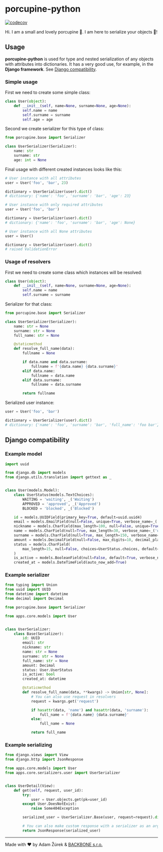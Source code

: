 # porcupine-python

[![codecov](https://codecov.io/gh/zurek11/porcupine-python/branch/master/graph/badge.svg)](https://codecov.io/gh/zurek11/porcupine-python)

Hi. I am a small and lovely porcupine 🦔. I am here to serialize your objects 💪!

## Usage

**porcupine-python** is used for type and nested serialization of any objects with attributes into dictionaries.
It has a very good use, for example, in the **Django framework**. See [Django compatibility](#django-compatibility).

### Simple usage

First we need to create some simple class:

```python
class User(object):
    def __init__(self, name=None, surname=None, age=None):
        self.name = name
        self.surname = surname
        self.age = age
```

Second we create serializer for this type of class:

```python
from porcupine.base import Serializer

class UserSerializer(Serializer):
    name: str
    surname: str
    age: int = None
```

Final usage with different created instances looks like this:

```python
# User instance with all attributes
user = User('foo', 'bar', 23)

dictionary = UserSerializer(user).dict()
# dictionary: {'name': 'foo', 'surname': 'bar', 'age': 23}

# User instance with only required attributes
user = User('foo', 'bar')

dictionary = UserSerializer(user).dict()
# dictionary: {'name': 'foo', 'surname': 'bar', 'age': None}

# User instance with all None attributes
user = User()

dictionary = UserSerializer(user).dict()
# raised ValidationError
```

### Usage of resolvers

First we need to create some class which instances will be resolved:

```python
class User(object):
    def __init__(self, name=None, surname=None, age=None):
        self.name = name
        self.surname = surname
```

Serializer for that class:

```python
from porcupine.base import Serializer

class UserSerializer(Serializer):
    name: str = None
    surname: str = None
    full_name: str = None

    @staticmethod
    def resolve_full_name(data):
        fullname = None

        if data.name and data.surname:
            fullname = f'{data.name} {data.surname}'
        elif data.name:
            fullname = data.name
        elif data.surname:
            fullname = data.surname

        return fullname
```

Serialized user instance:

```python
user = User('foo', 'bar')

dictionary = UserSerializer(user).dict()
# dictionary: {'name': 'foo', 'surname': 'bar', 'full_name': 'foo bar'}
```

## Django compatibility

### Example model

```python
import uuid

from django.db import models
from django.utils.translation import gettext as _


class User(models.Model):
    class UserStatus(models.TextChoices):
        WAITING = 'waiting', _('Waiting')
        APPROVED = 'approved', _('Approved')
        BLOCKED = 'blocked', _('Blocked')

    id = models.UUIDField(primary_key=True, default=uuid.uuid4)
    email = models.EmailField(null=False, unique=True, verbose_name=_('user_email'))
    nickname = models.CharField(max_length=100, null=False, unique=True, verbose_name=_('user_nickname'))
    name = models.CharField(null=True, max_length=30, verbose_name=_('user_name'))
    surname = models.CharField(null=True, max_length=150, verbose_name=_('user_surname'))
    amount = models.DecimalField(null=False, max_digits=10, decimal_places=2, default=0, verbose_name=_('user_amount'))
    status = models.CharField(
        max_length=15, null=False, choices=UserStatus.choices, default=UserStatus.WAITING, verbose_name=_('user_status')
    )
    is_active = models.BooleanField(null=False, default=True, verbose_name=_('user_is_active'))
    created_at = models.DateTimeField(auto_now_add=True)
```


### Example serializer

```python
from typing import Union
from uuid import UUID
from datetime import datetime
from decimal import Decimal

from porcupine.base import Serializer

from apps.core.models import User


class UserSerializer:
    class Base(Serializer):
        id: UUID
        email: str
        nickname: str
        name: str = None
        surname: str = None
        full_name: str = None
        amount: Decimal
        status: User.UserStatus
        is_active: bool
        created_at: datetime

        @staticmethod
        def resolve_full_name(data, **kwargs) -> Union[str, None]:
            # You can also use request in resolvers
            request = kwargs.get('request')

            if hasattr(data, 'name') and hasattr(data, 'surname'):
                full_name = f'{data.name} {data.surname}'
            else:
                full_name = None

            return full_name
```

### Example serializing

```python
from django.views import View
from django.http import JsonResponse

from apps.core.models import User
from apps.core.serializers.user import UserSerializer


class UserDetail(View):
    def get(self, request, user_id):
        try:
            user = User.objects.get(pk=user_id)
        except User.DoesNotExist:
            raise Some404Exception

        serialized_user = UserSerializer.Base(user, request=request).dict()

        # You can also make custom response with a serializer as an argument
        return JsonResponse(serialized_user)
```

---
Made with ❤ by Adam Žúrek & [BACKBONE s.r.o.](https://www.backbone.sk/en/)
